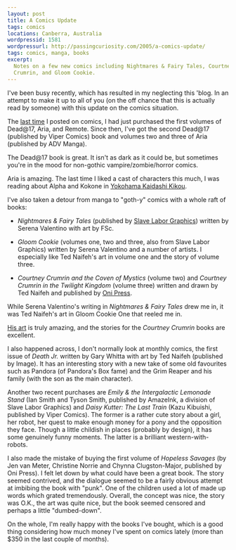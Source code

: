 ```yaml
---
layout: post
title: A Comics Update
tags: comics
locations: Canberra, Australia
wordpressid: 1581
wordpressurl: http://passingcuriosity.com/2005/a-comics-update/
tags: comics, manga, books
excerpt: 
  Notes on a few new comics including Nightmares & Fairy Tales, Courtney
  Crumrin, and Gloom Cookie.
---
```


I've been busy recently, which has resulted in my neglecting this 'blog. In an
attempt to make it up to all of you (on the off chance that this is actually
read by someone) with this update on the comics situation.

The [last time](/2005/some-more-comics/) I posted on comics, I had just
purchased the first volumes of Dead@17, Aria, and Remote. Since then, I've got
the second Dead@17 (published by Viper Comics) book and volumes two and three
of Aria (published by ADV Manga).

The Dead@17 book is great. It isn't as dark as it could be, but sometimes
you're in the mood for non-gothic vampire/zombie/horror comics.

Aria is amazing. The last time I liked a cast of characters this much, I was
reading about Alpha and Kokone in [Yokohama Kaidashi Kikou][ykkscan].

[ykkscan]: http://ykk.misago.org/

I've also taken a detour from manga to "goth-y" comics with a whole raft of books:

* *Nightmares & Fairy Tales* (published by [Slave Labor Graphics][slg])
  written by Serena Valentino with art by FSc.

* *Gloom Cookie* (volumes one, two and three, also from Slave Labor Graphics)
  written by Serena Valentino and a number of artists. I especially like Ted
  Naifeh's art in volume one and the story of volume three.

* *Courtney Crumrin and the Coven of Mystics* (volume two) and *Courtney
  Crumrin in the Twilight Kingdom* (volume three) written and drawn by Ted
  Naifeh and published by [Oni Press][oni].

[slg]: http://www.slavelabor.com/
[oni]: http://www.onipress.com/

While Serena Valentino's writing in *Nightmares & Fairy Tales* drew me in, it
was Ted Naifeh's art in Gloom Cookie One that reeled me in.

[His art](http://www.tednaifeh.com/) is truly amazing, and the stories for the
*Courtney Crumrin* books are excellent.

I also happened across, I don't normally look at monthly comics, the first
issue of *Death Jr.* written by Gary Whitta with art by Ted Naifeh (published
by Image). It has an interesting story with a new take of some old favourites
such as Pandora (of Pandora's Box fame) and the Grim Reaper and his family
(with the son as the main character).

Another two recent purchases are *Emily & the Intergalactic Lemonade Stand*
(Ian Smith and Tyson Smith, published by AmazeInk, a division of Slave Labor
Graphics) and *Daisy Kutter: The Last Train* (Kazu Kibuishi, published by
Viper Comics). The former is a rather cute story about a girl, her robot, her
quest to make enough money for a pony and the opposition they face. Though a
little childish in places (probably by design), it has some genuinely funny
moments. The latter is a brilliant western-with-robots.

I also made the mistake of buying the first volume of *Hopeless Savages* (by
Jen van Meter, Christine Norrie and Chynna Clugston-Major, published by Oni
Press). I felt let down by what could have been a great book. The story seemed
contrived, and the dialogue seemed to be a fairly obvious attempt at imbibing
the book with "punk". One of the children used a lot of made up words which
grated tremendously. Overall, the concept was nice, the story was O.K., the
art was quite nice, but the book seemed censored and perhaps a little
"dumbed-down".

On the whole, I'm really happy with the books I've bought, which is a good
thing considering how much money I've spent on comics lately (more than $350
in the last couple of months).
